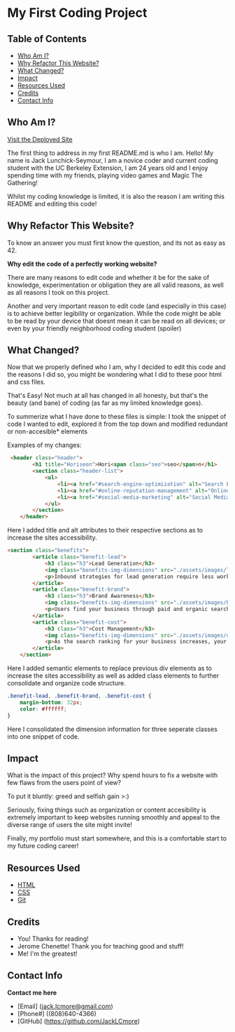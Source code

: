 # My First Coding Project

## Table of Contents
* [Who Am I?](#who-am-i)
* [Why Refactor This Website?](#why-refactor-this-website)
* [What Changed?](#what-changed)
* [Impact](#impact)
* [Resources Used](#resources-used)
* [Credits](#credits)
* [Contact Info](#contact-info)

## Who Am I?

[Visit the Deployed Site]()

The first thing to address in my first README.md is who I am. Hello! My name is Jack Lunchick-Seymour, I am a novice coder and current coding student with the UC Berkeley Extension, I am 24 years old and I enjoy spending time with my friends, playing video games and Magic The Gathering! 

Whilst my coding knowledge is limited, it is also the reason I am writing this README and editing this code!

## Why Refactor This Website?

To know an answer you must first know the question, and its not as easy as 42. 

**Why edit the code of a perfectly working website?**

There are many reasons to edit code and whether it be for the sake of knowledge, experimentation or obligation they are all valid reasons, as well as all reasons I took on this project.

Another and very important reason to edit code (and especially in this case) is to achieve better legibility or organization. While the code might be able to be read by your device that doesnt mean it can be read on all devices; or even by your friendly neighborhood coding student (spoiler)

## What Changed?

Now that we properly defined who I am, why I decided to edit this code and the reasons I did so, you might be wondering what I did to these poor html and css files. 

That's Easy! Not much at all has changed in all honesty, but that's the beauty (and bane) of coding (as far as my limited knowledge goes).

To summerize what I have done to these files is simple: I took the snippet of code I wanted to edit, explored it from the top down and modified redundant or non-accesible* elements

Examples of my changes:

```html
 <header class="header">
        <h1 title="Horiseon">Hori<span class="seo">seo</span>n</h1>
        <section class="header-list">
            <ul>
                <li><a href="#search-engine-optimization" alt="Search Engine Optimization">Search Engine Optimization</a></li>
                <li><a href="#online-reputation-management" alt="Online Reputation Marketing">Online Reputation Management</a></li>
                <li><a href="#social-media-marketing" alt="Social Media Marketing">Social Media Marketing</a></li>
            </ul>
        </section>
    </header>
```
Here I added title and alt attributes to their respective sections as to increase the sites accessibility.

```html
<section class="benefits">
        <article class="benefit-lead">
            <h3 class="h3">Lead Generation</h3>
            <img class="benefits-img-dimensions" src="./assets/images/lead-generation.png" alt="Work Funneling into Money">
            <p>Inbound strategies for lead generation require less work for your business, bringing customers directly to your website.</p>
        </article>
        <article class="benefit-brand">
            <h3 class="h3">Brand Awareness</h3>
            <img class="benefits-img-dimensions" src="./assets/images/brand-awareness.png" alt="Lightbulb Sending Signal">
            <p>Users find your business through paid and organic searches, increasing the search ranking and visibility for your business.</p>
        </article>
        <article class="benefit-cost">
            <h3 class="h3">Cost Management</h3>
            <img class="benefits-img-dimensions" src="./assets/images/cost-management.png" alt="Gearcog and Coins">
            <p>As the search ranking for your business increases, your advertising costs decrease, and you no longer need to advertise your page.</p>
        </article>
    </section>
```
Here I added semantic elements to replace previous div elements as to increase the sites accessibility as well as added class elements to further consolidate and organize code structure.

```css
.benefit-lead, .benefit-brand, .benefit-cost {
    margin-bottom: 32px;
    color: #ffffff;
}
```
Here I consolidated the dimension information for three seperate classes into one snippet of code.

## Impact

What is the impact of this project? 
Why spend hours to fix a website with few flaws from the users point of view?

To put it bluntly: greed and selfish gain >:)

Seriously, fixing things such as organization or content accesibility is extremely important to keep websites running smoothly and appeal to the diverse range of users the site might invite!

Finally, my portfolio must start somewhere, and this is a comfortable start to my future coding career!

## Resources Used
* [HTML](https://developer.mozilla.org/en-US/docs/Web/HTML)
* [CSS](https://developer.mozilla.org/en-US/docs/Web/CSS)
* [Git](https://git-scm.com/)

## Credits
* You! Thanks for reading!
* Jerome Chenette! Thank you for teaching good and stuff!
* Me! I'm the greatest!

## Contact Info

**Contact me here**
* [Email] (jack.lcmore@gmail.com)
* [Phone#] ((808)640-4366)
* [GitHub] (https://github.com/JackLCmore)
